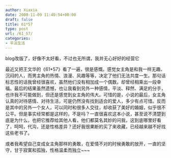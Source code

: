 ```yaml
---
author: Xiaxia
date: 2008-11-09 11:40:54+00:00
draft: false
title: 61*57
type: post
url: /61_57/
categories:
- 平淡生活
---
```


blog改版了，好像不太好看，不过也无所谓，我并无心好好的经营它

最近又把王文华的《61*57》看了一遍，很是感慨。感觉女主角是和我一样无趣、沉闷的人，而男主角的热情、浪漫、风趣等等，决定了他们无法共度一生。那句话标志性的话我曾经很喜欢，虽然他们没有相加成一个偶数，却曾经相乘出一段幸福。最后的结果虽然遗憾，也让我看到另外一种感情，平淡、释然、满足的分手，也许我不可能做到，但还是感觉到女主角的伟大。可惜的是，小说的最后，女主角认真的对待感情、对待生活，可是仍然没有找到适合的爱人，多少有点可惜。反而是其中的另外一个女人，可以同时和很多人交往，却收获了美好的婚姻，似乎很不公平。但是事实经常都是这样的，不是吗？一直很喜欢这本小说，甚至说不清楚到底是为什么，也把它推荐给其他人看，他们都莫名其妙的问我，这到底哪里好看了，呵呵，代沟，还是性格差异？还好我很果断的买了来收藏，已经越来越不好找这些老书了。

或者我希望自己变成女主角那样的勇敢，在爱情不对的时候勇敢的放开，一直的坚守，甘于寂寞和孤独，性格温柔而独立~~~

